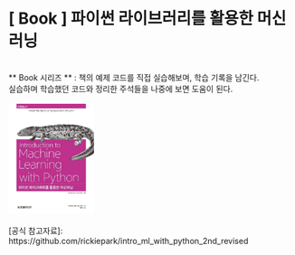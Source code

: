# [ Book ] 파이썬 라이브러리를 활용한 머신러닝
</br>
** Book 시리즈 ** : 책의 예제 코드를 직접 실습해보며, 학습 기록을 남긴다.</br>
실습하며 학습했던 코드와 정리한 주석들을 나중에 보면 도움이 된다.</br>
</br>
<img src="img/book_cover.jpg" width="30%" height="30%"></br>
</br>
[공식 참고자료]: https://github.com/rickiepark/intro_ml_with_python_2nd_revised
